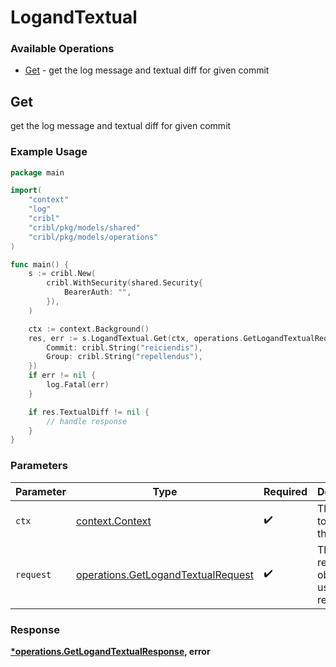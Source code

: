 # LogandTextual

### Available Operations

* [Get](#get) - get the log message and textual diff for given commit

## Get

get the log message and textual diff for given commit

### Example Usage

```go
package main

import(
	"context"
	"log"
	"cribl"
	"cribl/pkg/models/shared"
	"cribl/pkg/models/operations"
)

func main() {
    s := cribl.New(
        cribl.WithSecurity(shared.Security{
            BearerAuth: "",
        }),
    )

    ctx := context.Background()
    res, err := s.LogandTextual.Get(ctx, operations.GetLogandTextualRequest{
        Commit: cribl.String("reiciendis"),
        Group: cribl.String("repellendus"),
    })
    if err != nil {
        log.Fatal(err)
    }

    if res.TextualDiff != nil {
        // handle response
    }
}
```

### Parameters

| Parameter                                                                                | Type                                                                                     | Required                                                                                 | Description                                                                              |
| ---------------------------------------------------------------------------------------- | ---------------------------------------------------------------------------------------- | ---------------------------------------------------------------------------------------- | ---------------------------------------------------------------------------------------- |
| `ctx`                                                                                    | [context.Context](https://pkg.go.dev/context#Context)                                    | :heavy_check_mark:                                                                       | The context to use for the request.                                                      |
| `request`                                                                                | [operations.GetLogandTextualRequest](../../models/operations/getlogandtextualrequest.md) | :heavy_check_mark:                                                                       | The request object to use for the request.                                               |


### Response

**[*operations.GetLogandTextualResponse](../../models/operations/getlogandtextualresponse.md), error**

